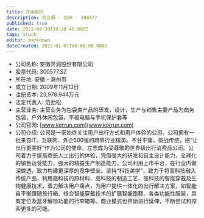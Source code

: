 ```yaml
---
title: 开润股份
description: 创业板 - 纺织 - 300577
published: true
date: 2022-04-30T19:28:48.000Z
tags: stock
editor: markdown
dateCreated: 2022-01-01T00:00:00.000Z
---
```


- 公司名称: 安徽开润股份有限公司
- 股票代码: 300577.SZ
- 所在地: 安徽 - 滁州市
- 成立日期: 2009年11月13日
- 注册资本: 23,978.944万元
- 法定代表人: 范劲松
- 主营业务: 主营业务为包袋类产品的研发，设计，生产与销售主要产品为商务包袋，户外休闲包袋，平板电脑与手机保护套等
- 公司官网: [www.korrun.com](www.korrun.com)
- 公司介绍: 公司是一家始终关注用户出行方式和用户体验的公司。公司拥有一批来自IT、互联网、外企500强的跨界行业精英。不甘平庸，挑战传统，把“让出行更美好”作为公司的使命，立志成为受尊敬的世界级出行消费品公司。公司着力于提高商旅人士出行的体验，凭借强大的研发和自主设计能力，全球化的销售运营能力，强大的精益生产制造能力。公司利用上市平台，在行业内做深做透，致力构建更深厚的竞争壁垒。坚持“科技美学”，致力于将高科技融入传统产品，利用高科技的原材料、高科技的制造工艺、高科技的智能穿戴及生物健康技术，着力解决用户痛点，为用户提供一体化的出行解决方案，如智能自平衡跟随旅行箱、结合智能穿戴技术的扩展智能跑鞋、各类功能性服装，具有定位及蓝牙解锁功能的行李箱等。商业模式也开始进行延伸，不断尝试和探索更多的可能。



